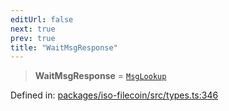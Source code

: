 ```yaml
---
editUrl: false
next: true
prev: true
title: "WaitMsgResponse"
---
```


> **WaitMsgResponse** = [`MsgLookup`](/api/iso-filecoin/types/interfaces/msglookup/)

Defined in: [packages/iso-filecoin/src/types.ts:346](https://github.com/hugomrdias/filecoin/blob/main/packages/iso-filecoin/src/types.ts#L346)
